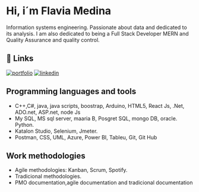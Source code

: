 
# Hi, i´m Flavia Medina

Information systems engineering. Passionate about data and dedicated to its analysis. I am also dedicated to being a Full Stack Developer MERN and Quality Assurance and quality control.

## 🔗 Links
[![portfolio](https://img.shields.io/badge/my_portfolio-000?style=for-the-badge&logo=ko-fi&logoColor=white)](https://portfolio-medinaflavia.netlify.app/)
[![linkedin](https://img.shields.io/badge/linkedin-0A66C2?style=for-the-badge&logo=linkedin&logoColor=white)](https://www.linkedin.com/in/flavia-alejandra-medina-72b365115/)

## Programming languages ​​and tools

- C++,C#, java, java scripts, boostrap, Arduino, HTML5, React Js, .Net, ADO.net, ASP.net, node Js
- My SQL, MS sql server, maaria B, Posgret SQL, mongo DB, oracle. Python.
-  Katalon Studio, Selenium, Jmeter.
- Postman, CSS, UML, Azure, Power BI, Tableu, Git, Git Hub 

## Work methodologies

- Agile methodologies: Kanban, Scrum, Spotify.
- Tradicional methodologies.
- PMO documentation,agile documentation and tradicional documentation


<!--
**flo270/flo270** is a ✨ _special_ ✨ repository because its `README.md` (this file) appears on your GitHub profile.

Here are some ideas to get you started:

- 🔭 I’m currently working on ...
- 🌱 I’m currently learning ...
- 👯 I’m looking to collaborate on ...
- 🤔 I’m looking for help with ...
- 💬 Ask me about ...
- 📫 How to reach me: ...
- 😄 Pronouns: ...
- ⚡ Fun fact: ...
-->
